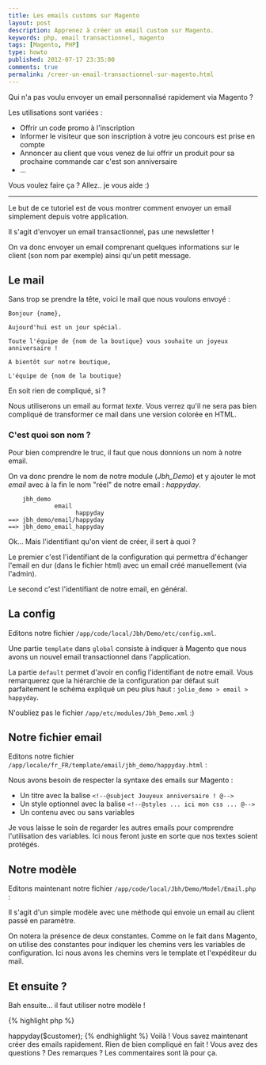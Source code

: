 ```yaml
---
title: Les emails customs sur Magento
layout: post
description: Apprenez à créer un email custom sur Magento.
keywords: php, email transactionnel, magento
tags: [Magento, PHP]
type: howto
published: 2012-07-17 23:35:00
comments: true
permalink: /creer-un-email-transactionnel-sur-magento.html
---
```


Qui n'a pas voulu envoyer un email personnalisé rapidement via Magento ?

Les utilisations sont variées :

* Offrir un code promo à l'inscription
* Informer le visiteur que son inscription à votre jeu concours est prise en compte
* Annoncer au client que vous venez de lui offrir un produit pour sa prochaine commande car c'est son anniversaire
* ...

Vous voulez faire ça ? Allez.. je vous aide :)

<!-- more start -->

<hr/>

Le but de ce tutoriel est de vous montrer comment envoyer un email simplement depuis votre application.

Il s'agit d'envoyer un email transactionnel, pas une newsletter !

On va donc envoyer un email comprenant quelques informations sur le client (son nom par exemple) ainsi qu'un petit message.

## Le mail

Sans trop se prendre la tête, voici le mail que nous voulons envoyé :

    Bonjour {name},

    Aujourd'hui est un jour spécial.

    Toute l'équipe de {nom de la boutique} vous souhaite un joyeux anniversaire !

    A bientôt sur notre boutique,

    L'équipe de {nom de la boutique}

En soit rien de compliqué, si ?

Nous utiliserons un email au format _texte_. Vous verrez qu'il ne sera pas bien compliqué de transformer ce mail dans une version colorée en HTML.

### C'est quoi son nom ?

Pour bien comprendre le truc, il faut que nous donnions un nom à notre email.

On va donc prendre le nom de notre module (*Jbh_Demo*) et y ajouter le mot _email_ avec à la fin le nom "réel" de notre email : _happyday_.

        jbh_demo
                 email
                       happyday
    ==> jbh_demo/email/happyday
    ==> jbh_demo_email_happyday

Ok... Mais l'identifiant qu'on vient de créer, il sert à quoi ?

Le premier c'est l'identifiant de la configuration qui permettra d'échanger l'email en dur (dans le fichier html) avec un email créé manuellement (via l'admin).

Le second c'est l'identifiant de notre email, en général.

## La config

Editons notre fichier `/app/code/local/Jbh/Demo/etc/config.xml`.

<script src="https://gist.github.com/3132212.js?file=app-code-local-Jbh-Demo-etc-config.xml"></script>

Une partie `template` dans `global` consiste à indiquer à Magento que nous avons un nouvel email transactionnel dans l'application.

La partie `default` permet d'avoir en config l'identifiant de notre email. Vous remarquerez que la hiérarchie de la configuration par défaut suit parfaitement le schéma expliqué un peu plus haut : `jolie_demo > email > happyday`.

N'oubliez pas le fichier `/app/etc/modules/Jbh_Demo.xml` :)

<script src="https://gist.github.com/3132212.js?file=app-etc-modules-Jbh_Demo.xml"></script>

## Notre fichier email

Editons notre fichier `/app/locale/fr_FR/template/email/jbh_demo/happyday.html` :

Nous avons besoin de respecter la syntaxe des emails sur Magento :

* Un titre avec la balise `<!--@subject Jouyeux anniversaire ! @-->`
* Un style optionnel avec la balise `<!--@styles ... ici mon css ... @-->`
* Un contenu avec ou sans variables

Je vous laisse le soin de regarder les autres emails pour comprendre l'utilisation des variables. Ici nous feront juste en sorte que nos textes soient protégés.

<script src="https://gist.github.com/3132212.js?file=app-locale-fr_FR-template-email-jbh_demo-happyday.html"></script>

## Notre modèle

Editons maintenant notre fichier `/app/code/local/Jbh/Demo/Model/Email.php` :

Il s'agit d'un simple modèle avec une méthode qui envoie un email au client passé en paramètre.

On notera la présence de deux constantes. Comme on le fait dans Magento, on utilise des constantes pour indiquer les chemins vers les variables de configuration. Ici nous avons les chemins vers le template et l'expéditeur du mail.

<script src="https://gist.github.com/3132212.js?file=app-code-local-Jbh-Demo-Model-Email.php"></script>

## Et ensuite ?

Bah ensuite... il faut utiliser notre modèle !

{% highlight php %}
<?php

/* @var $customer Mage_Customer_Model_Customer */

Mage::getSingleton('jbh_demo/email')->happyday($customer);
{% endhighlight %}


Voilà ! Vous savez maintenant créer des emails rapidement.
Rien de bien compliqué en fait !

Vous avez des questions ? Des remarques ? Les commentaires sont là pour ça.

<!-- more end -->
